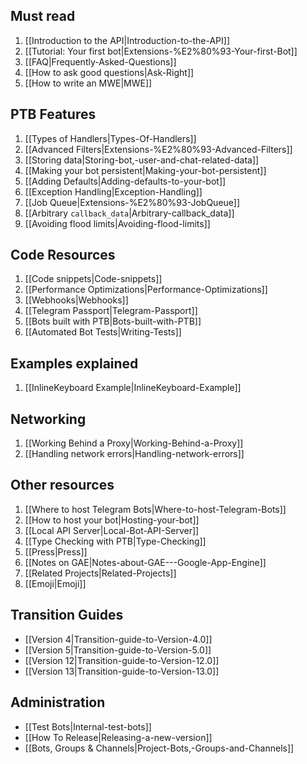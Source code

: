 ## Must read
1. [[Introduction to the API|Introduction-to-the-API]]
2. [[Tutorial: Your first bot|Extensions-%E2%80%93-Your-first-Bot]]
3. [[FAQ|Frequently-Asked-Questions]]
4. [[How to ask good questions|Ask-Right]]
5. [[How to write an MWE|MWE]]

## PTB Features
1. [[Types of Handlers|Types-Of-Handlers]]
2. [[Advanced Filters|Extensions-%E2%80%93-Advanced-Filters]]
3. [[Storing data|Storing-bot,-user-and-chat-related-data]]
4. [[Making your bot persistent|Making-your-bot-persistent]]
5. [[Adding Defaults|Adding-defaults-to-your-bot]]
6. [[Exception Handling|Exception-Handling]]
7. [[Job Queue|Extensions-%E2%80%93-JobQueue]]
8. [[Arbitrary `callback_data`|Arbitrary-callback_data]]
9. [[Avoiding flood limits|Avoiding-flood-limits]]

## Code Resources
1. [[Code snippets|Code-snippets]]
2. [[Performance Optimizations|Performance-Optimizations]]
3. [[Webhooks|Webhooks]]
4. [[Telegram Passport|Telegram-Passport]]
5. [[Bots built with PTB|Bots-built-with-PTB]]
6. [[Automated Bot Tests|Writing-Tests]]

## Examples explained
1. [[InlineKeyboard Example|InlineKeyboard-Example]]

## Networking
1. [[Working Behind a Proxy|Working-Behind-a-Proxy]]
2. [[Handling network errors|Handling-network-errors]]

## Other resources
1. [[Where to host Telegram Bots|Where-to-host-Telegram-Bots]]
2. [[How to host your bot|Hosting-your-bot]]
3. [[Local API Server|Local-Bot-API-Server]]
4. [[Type Checking with PTB|Type-Checking]]
5. [[Press|Press]]
6. [[Notes on GAE|Notes-about-GAE---Google-App-Engine]]
7. [[Related Projects|Related-Projects]]
8. [[Emoji|Emoji]]

## Transition Guides
- [[Version 4|Transition-guide-to-Version-4.0]]
- [[Version 5|Transition-guide-to-Version-5.0]]
- [[Version 12|Transition-guide-to-Version-12.0]]
- [[Version 13|Transition-guide-to-Version-13.0]]

## Administration
- [[Test Bots|Internal-test-bots]]
- [[How To Release|Releasing-a-new-version]]
- [[Bots, Groups & Channels|Project-Bots,-Groups-and-Channels]]
